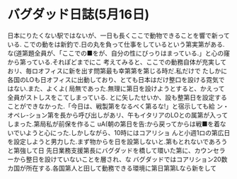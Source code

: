 # バグダッド日誌(5月16日)

日本にりたくない駅ではないが、一日も長くここで動物できることを響で新っている.
こでの動をは新釣で.日の丸を負って仕事をしているという第実第がある.
な(道第題全員が、「ここでの■をが、自分の性にびっりはまっている.」と心の窿から第っている.それぽどまでにこ
考えてみると、ここでの動務自体が充実しておリ、毎ロオフィスに新を出す問第最も幸第第を第じる時だ.私だけで
たしかに各国のLOも日オフィスに出動しており、とても日本はだけ整口を設ける霓気ではない.また、よくよ(
局無であった.無理に第日を設けようとすると、かえって全員がストしスをこてしまっている.
とに矢したせいか、設も整第日を設定することができなかった.「今日は、戦製第をなるべく第るな!」と宿示しても給
ン・オペレ-ション第を長から呼び出しがあリ、午もイタリアのLOとの属第が入ってしまった.第局私が前保を作るこ
uA(朝の第日を告:から戻ってからは戦■を着ないでいようと心にった.しかしながら、10時にはコアリショ
んと小週1ロの第広日を設定しようと男力した.まず物からを日を設第しないと.第もとれないであろうと第強して日
先日業務支援第長にバグダッドを橋して環いた第に、カウンセラーから整日を設けていないことを層され、な
バグダッドではコアリション20数カ国が所在する.各国第人と田して動務できる環境に第日第第Lなら新をして
